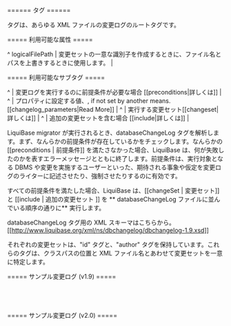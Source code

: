 ====== <databaseChangeLog> タグ ======

<databaseChangeLog> タグは、あらゆる XML ファイルの変更ログのルートタグです。

===== 利用可能な属性 =====

^ logicalFilePath  | 変更セットの一意な識別子を作成するときに、ファイル名とパスを上書きするときに使用します。 |




===== 利用可能なサブタグ =====

^ <preConditions>  | 変更ログを実行するのに前提条件が必要な場合 [[preconditions|詳しくは]]  |
^ <property>  | プロパティに設定する値、, if not set by another means. [[changelog_parameters|Read More]]  |
^ <changeSet>  | 実行する変更セット[[changeset|詳しくは]]  |
^ <include>  | 追加の変更セットを含む場合 [[include|詳しくは]]  |

LiquiBase migrator が実行されるとき、databaseChangeLog タグを解析します。まず、なんらかの前提条件が存在しているかをチェックします。なんらかの[[preconditions | 前提条件]] を満たさなかった場合、LiquiBase は、何が失敗したのかを表すエラーメッセージとともに終了します。前提条件は、実行対象となる DBMS や変更を実施するユーザーといった、期待される事象や仮定を変更ログのライターに記述させたり、強制させたりするのに有効です。


すべての前提条件を満たした場合、LiquiBase は、[[changeSet | 変更セット]] と [[include | 追加の変更セット ]] を ** databaseChangeLog ファイルに並んでいる順序の通りに** 実行します。

databaseChangeLog タグ用の XML スキーマはこちらから。[[http://www.liquibase.org/xml/ns/dbchangelog/dbchangelog-1.9.xsd]]

それぞれの変更セットは、"id" タグと、"author" タグを保持しています。これらのタグは、クラスパスの位置と XML ファイル名とあわせて変更セットを一意に特定します。



===== サンプル変更ログ (v1.9) =====

<code xml>
<databaseChangeLog
        xmlns="http://www.liquibase.org/xml/ns/dbchangelog/1.9"
        xmlns:xsi="http://www.w3.org/2001/XMLSchema-instance"
        xsi:schemaLocation="http://www.liquibase.org/xml/ns/dbchangelog/1.9
        http://www.liquibase.org/xml/ns/dbchangelog/dbchangelog-1.9.xsd">
</databaseChangeLog>
</code>

===== サンプル変更ログ (v2.0) =====

<code xml>
<databaseChangeLog
    xmlns="http://www.liquibase.org/xml/ns/dbchangelog"
    xmlns:xsi="http://www.w3.org/2001/XMLSchema-instance"
    xmlns:ext="http://www.liquibase.org/xml/ns/dbchangelog-ext"
    xsi:schemaLocation="http://www.liquibase.org/xml/ns/dbchangelog http://www.liquibase.org/xml/ns/dbchangelog/dbchangelog-2.0.xsd
    http://www.liquibase.org/xml/ns/dbchangelog-ext http://www.liquibase.org/xml/ns/dbchangelog/dbchangelog-ext.xsd">
</databaseChangeLog>
</code>                 


